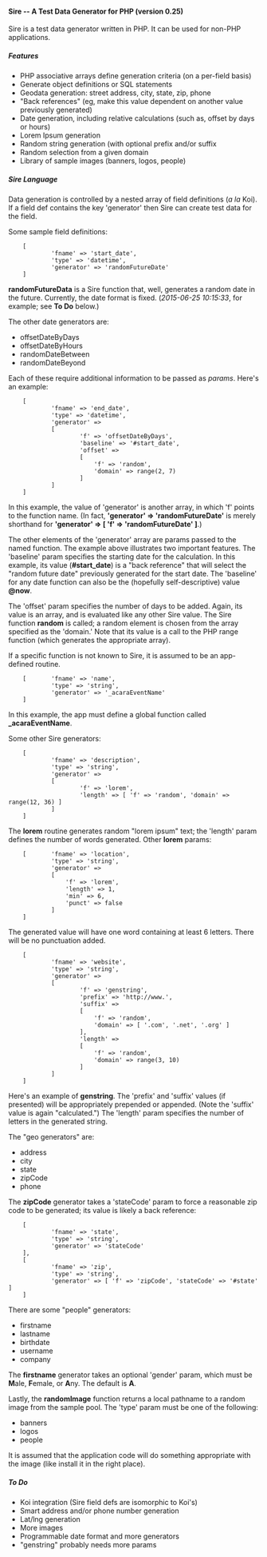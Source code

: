 #### Sire -- A Test Data Generator for PHP (version 0.25) ####

Sire is a test data generator written in PHP.  It can be used for non-PHP applications.

##### Features #####

- PHP associative arrays define generation criteria (on a per-field basis)
- Generate object definitions or SQL statements
- Geodata generation: street address, city, state, zip, phone
- "Back references" (eg, make this value dependent on another value previously generated)
- Date generation, including relative calculations (such as, offset by days or hours)
- Lorem Ipsum generation
- Random string generation (with optional prefix and/or suffix
- Random selection from a given domain
- Library of sample images (banners, logos, people)

##### Sire Language #####

Data generation is controlled by a nested array of field definitions (_a la_ Koi).  If a field def contains the key 'generator' then Sire can create test data for the field.

Some sample field definitions:

        [
                'fname' => 'start_date',
                'type' => 'datetime',
                'generator' => 'randomFutureDate'
        ]
        
**randomFutureData** is a Sire function that, well, generates a random date in the future.  Currently, the date format is fixed. (*2015-06-25 10:15:33*, for example; see **To Do** below.)

The other date generators are:

* offsetDateByDays
* offsetDateByHours
* randomDateBetween
* randomDateBeyond

Each of these require additional information to be passed as *params*.  Here's an example:

        [
                'fname' => 'end_date',
                'type' => 'datetime',
                'generator' =>
                [
                        'f' => 'offsetDateByDays',
                        'baseline' => '#start_date',
                        'offset' =>
						[
							'f' => 'random',
							'domain' => range(2, 7)
						]
                ]
        ]
        
In this example, the value of 'generator' is another array, in which 'f' points to the function name.  (In fact, **'generator' => 'randomFutureDate'** is merely shorthand for **'generator' => [ 'f' => 'randomFutureDate' ]**.)

The other elements of the 'generator' array are params passed to the named function.  The example above illustrates two important features.  The 'baseline' param specifies the starting date for the calculation.  In this example, its value (**#start_date**) is a "back reference" that will select the "random future date" previously generated for the start date.  The 'baseline' for any date function can also be the (hopefully self-descriptive) value **@now**.

The 'offset' param specifies the number of days to be added.  Again, its value is an array, and is evaluated like any other Sire value.  The Sire function **random** is called; a random element is chosen from the array specified as the 'domain.'  Note that its value is a call to the PHP range function (which generates the appropriate array).

If a specific function is not known to Sire, it is assumed to be an app-defined routine.

        [       'fname' => 'name',
                'type' => 'string',
                'generator' => '_acaraEventName'
        ]
        
In this example, the app must define a global function called **_acaraEventName**.

Some other Sire generators:

        [
                'fname' => 'description',
                'type' => 'string',
                'generator' =>
                [
                        'f' => 'lorem',
                        'length' => [ 'f' => 'random', 'domain' => range(12, 36) ]
                ]
        ]
The **lorem** routine generates random "lorem ipsum" text; the 'length' param defines the number of words generated.  Other **lorem** params:

        [       'fname' => 'location',
                'type' => 'string',
                'generator' =>
                [
                	'f' => 'lorem',
                	'length' => 1, 
                	'min' => 6,
                	'punct' => false
                ]
        ]

The generated value will have one word containing at least 6 letters.  There will be no punctuation added.

        [
                'fname' => 'website',
                'type' => 'string',
                'generator' =>
                [
                        'f' => 'genstring',
                        'prefix' => 'http://www.',
                        'suffix' =>
						[
							'f' => 'random',
							'domain' => [ '.com', '.net', '.org' ]
						],
                        'length' =>
						[
							'f' => 'random',
							'domain' => range(3, 10)
						]
                ]
        ]

Here's an example of **genstring**.  The 'prefix' and 'suffix' values (if presented) will be appropriately prepended or appended.  (Note the 'suffix' value is again "calculated.")  The 'length' param specifies the number of letters in the generated string.

The "geo generators" are:

* address
* city
* state
* zipCode
* phone

The **zipCode** generator takes a 'stateCode' param to force a reasonable zip code to be generated; its value is likely a back reference:

        [
                'fname' => 'state',
                'type' => 'string',
                'generator' => 'stateCode'
        ],
        [
                'fname' => 'zip',
                'type' => 'string',
                'generator' => [ 'f' => 'zipCode', 'stateCode' => '#state' ]
        ]

There are some "people" generators:

* firstname
* lastname
* birthdate
* username
* company

The **firstname** generator takes an optional 'gender' param, which must be **M**ale, **F**emale, or **A**ny.  The default is **A**.

Lastly, the **randomImage** function returns a local pathname to a random image from the sample pool.  The 'type' param must be one of the following:

* banners
* logos
* people

It is assumed that the application code will do something appropriate with the image (like install it in the right place).


##### To Do #####

* Koi integration (Sire field defs are isomorphic to Koi's)
* Smart address and/or phone number generation
* Lat/lng generation
* More images
* Programmable date format and more generators
* "genstring" probably needs more params
    
